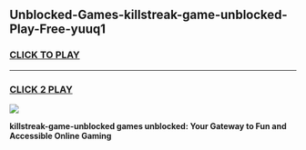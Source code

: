 
## Unblocked-Games-killstreak-game-unblocked-Play-Free-yuuq1
<h3>
<a href="https://premium76.site?title=killstreak-game-unblocked&ref=20M">CLICK TO PLAY</a></h3>
<hr>

<h3>
<a href="https://premium76.site?title=killstreak-game-unblocked&ref=20M">CLICK 2 PLAY</a>
  
</h3>

<a href="https://premium76.site?title=killstreak-game-unblocked&ref=19M"><img src="https://clearcache.store/games.png"></a>


**killstreak-game-unblocked games unblocked: Your Gateway to Fun and Accessible Online Gaming**
